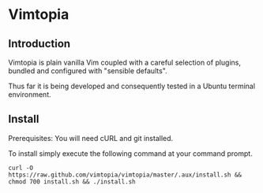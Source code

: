 Vimtopia
=====

Introduction
------------
Vimtopia is plain vanilla Vim coupled with a careful selection of plugins, bundled
and configured with "sensible defaults".

Thus far it is being developed and consequently tested in a Ubuntu terminal
environment.

Install
-------
Prerequisites: You will need cURL and git installed.

To install simply execute the following command at your command prompt.

    curl -O https://raw.github.com/vimtopia/vimtopia/master/.aux/install.sh && chmod 700 install.sh && ./install.sh
